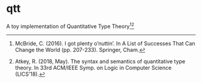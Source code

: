 # qtt

A toy implementation of Quantitative Type Theory[^1][^2]

[^1]: McBride, C. (2016). I got plenty o’nuttin’. In A List of Successes That Can Change the World (pp. 207-233). Springer, Cham.

[^2]: Atkey, R. (2018, May). The syntax and semantics of quantitative type theory. In 33rd ACM/IEEE Symp. on Logic in Computer Science (LICS’18).
